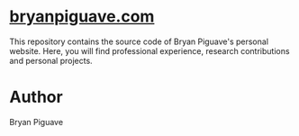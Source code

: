 # [bryanpiguave.com](bryanpiguave.github.io)

This repository contains the source code of Bryan Piguave's personal website. 
Here, you will find professional experience, research contributions and personal projects.


# Author 
Bryan Piguave 
